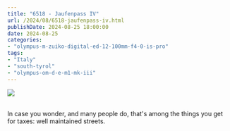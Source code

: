 ```yaml
---
title: "6518 - Jaufenpass IV"
url: /2024/08/6518-jaufenpass-iv.html
publishDate: 2024-08-25 18:00:00
date: 2024-08-25
categories:
- "olympus-m-zuiko-digital-ed-12-100mm-f4-0-is-pro"
tags:
- "Italy"
- "south-tyrol"
- "olympus-om-d-e-m1-mk-iii"
---
```

<div class="container">
<div class="center"><a target="_blank" href="https://d25zfm9zpd7gm5.cloudfront.net/1200x1200/2020/20200906_124419_lr.jpg"><img class="webfeedsFeaturedVisual" src="https://d25zfm9zpd7gm5.cloudfront.net/0600x0600/2020/20200906_124419_lr.jpg" /></a></div>
</div>
<br />

In case you wonder, and many people do, that's among the
things you get for taxes: well maintained streets.
